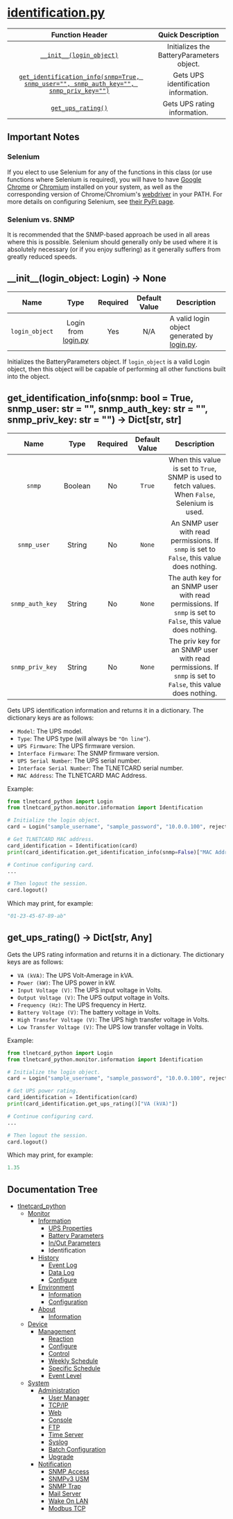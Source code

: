 # [identification.py](identification.py)

|                                                                                              Function Header                                                                                              |             Quick Description             |
|:---------------------------------------------------------------------------------------------------------------------------------------------------------------------------------------------------------:|:-----------------------------------------:|
|                                                                     [``__init__(login_object)``](#__init__login_object-login---none)                                                                      | Initializes the BatteryParameters object. |
| [``get_identification_info(snmp=True, snmp_user="", snmp_auth_key="", snmp_priv_key="")``](#get_identification_infosnmp-bool--true-snmp_user-str---snmp_auth_key-str---snmp_priv_key-str-----dictstr-str) |   Gets UPS identification information.    |
|                                                                           [``get_ups_rating()``](#get_ups_rating---dictstr-any)                                                                           |       Gets UPS rating information.        |

## Important Notes

### Selenium

If you elect to use Selenium for any of the functions in this class (or use functions where Selenium is required), you will have to have [Google Chrome](https://www.google.com/chrome/) or [Chromium](https://www.chromium.org/getting-involved/download-chromium) installed on your system, as well as the corresponding version of Chrome/Chromium's [webdriver](https://sites.google.com/a/chromium.org/chromedriver/downloads) in your PATH. For more details on configuring Selenium, see [their PyPi page](https://pypi.org/project/selenium/).

### Selenium vs. SNMP

It is recommended that the SNMP-based approach be used in all areas where this is possible. Selenium should generally only be used where it is absolutely necessary (or if you enjoy suffering) as it generally suffers from greatly reduced speeds.

## \_\_init__(login_object: Login) -> None

|        Name        |                       Type                        | Required | Default Value | Description                                                               |
|:------------------:|:-------------------------------------------------:|:--------:|:-------------:|---------------------------------------------------------------------------|
| ``login_object`` | Login from [login.py](/tlnetcard_python/login.py) | Yes      | N/A           | A valid login object generated by [login.py](/tlnetcard_python/login.py). |

Initializes the BatteryParameters object. If ``login_object`` is a valid Login object, then this object will be capable of performing all other functions built into the object.  

## get_identification_info(snmp: bool = True, snmp_user: str = "", snmp_auth_key: str = "", snmp_priv_key: str = "") -> Dict[str, str]

|         Name        |   Type  | Required | Default Value |                                                     Description                                                    |
|:-------------------:|:-------:|:--------:|:-------------:|:------------------------------------------------------------------------------------------------------------------:|
|      ``snmp``     | Boolean |    No    |   ``True``  |       When this value is set to ``True``, SNMP is used to fetch values. When ``False``, Selenium is used.      |
|   ``snmp_user``   |  String |    No    |   ``None``  |          An SNMP user with read permissions. If ``snmp`` is set to ``False``, this value does nothing.         |
| ``snmp_auth_key`` |  String |    No    |   ``None``  | The auth key for an SNMP user with read permissions. If ``snmp`` is set to ``False``, this value does nothing. |
| ``snmp_priv_key`` |  String |    No    |   ``None``  | The priv key for an SNMP user with read permissions. If ``snmp`` is set to ``False``, this value does nothing. |

Gets UPS identification information and returns it in a dictionary. The dictionary keys are as follows:

* ``Model``: The UPS model.
* ``Type``: The UPS type (will always be ``"On line"``).
* ``UPS Firmware``: The UPS firmware version.
* ``Interface Firmware``: The SNMP firmware version.
* ``UPS Serial Number``: The UPS serial number.
* ``Interface Serial Number``: The TLNETCARD serial number.
* ``MAC Address``: The TLNETCARD MAC Address.

Example:

```python
from tlnetcard_python import Login
from tlnetcard_python.monitor.information import Identification

# Initialize the login object.
card = Login("sample_username", "sample_password", "10.0.0.100", reject_invalid_certs=False)

# Get TLNETCARD MAC address.
card_identification = Identification(card)
print(card_identification.get_identification_info(snmp=False)["MAC Address"])

# Continue configuring card.
...

# Then logout the session.
card.logout()
```

Which may print, for example:

```python
"01-23-45-67-89-ab"
```

## get_ups_rating() -> Dict[str, Any]

Gets the UPS rating information and returns it in a dictionary. The dictionary keys are as follows:

* ``VA (kVA)``: The UPS Volt-Amerage in kVA.
* ``Power (kW)``: The UPS power in kW.
* ``Input Voltage (V)``: The UPS input voltage in Volts.
* ``Output Voltage (V)``: The UPS output voltage in Volts.
* ``Frequency (Hz)``: The UPS frequency in Hertz.
* ``Battery Voltage (V)``: The battery voltage in Volts.
* ``High Transfer Voltage (V)``: The UPS high transfer voltage in Volts.
* ``Low Transfer Voltage (V)``: The UPS low transfer voltage in Volts.

Example:

```python
from tlnetcard_python import Login
from tlnetcard_python.monitor.information import Identification

# Initialize the login object.
card = Login("sample_username", "sample_password", "10.0.0.100", reject_invalid_certs=False)

# Get UPS power rating.
card_identification = Identification(card)
print(card_identification.get_ups_rating()["VA (kVA)"])

# Continue configuring card.
...

# Then logout the session.
card.logout()
```

Which may print, for example:

```python
1.35
```

## Documentation Tree

* [tlnetcard_python](/tlnetcard_python)
  * [Monitor](/tlnetcard_python/monitor)
    * [Information](/tlnetcard_python/monitor/information)
      * [UPS Properties](/tlnetcard_python/monitor/information/ups_properties)
      * [Battery Parameters](/tlnetcard_python/monitor/information/battery_parameters)
      * [In/Out Parameters](/tlnetcard_python/monitor/information/in_out_parameters)
      * Identification
    * [History](/tlnetcard_python/monitor/history)
      * [Event Log](/tlnetcard_python/monitor/history/event_log)
      * [Data Log](/tlnetcard_python/monitor/history/data_log)
      * [Configure](/tlnetcard_python/monitor/history/configure)
    * [Environment](/tlnetcard_python/monitor/environment)
      * [Information](/tlnetcard_python/monitor/environment/information)
      * [Configuration](/tlnetcard_python/monitor/environment/configuration)
    * [About](/tlnetcard_python/monitor/about)
      * [Information](/tlnetcard_python/monitor/about/information)
  * [Device](/tlnetcard_python/device)
    * [Management](/tlnetcard_python/device/management)
      * [Reaction](/tlnetcard_python/device/management/reaction)
      * [Configure](/tlnetcard_python/device/management/configure)
      * [Control](/tlnetcard_python/device/management/control)
      * [Weekly Schedule](/tlnetcard_python/device/management/weekly_schedule)
      * [Specific Schedule](/tlnetcard_python/device/management/specific_schedule)
      * [Event Level](/tlnetcard_python/device/management/event_level)
  * [System](/tlnetcard_python/system)
    * [Administration](/tlnetcard_python/system/administration)
      * [User Manager](/tlnetcard_python/system/administration/user_manager)
      * [TCP/IP](/tlnetcard_python/system/administration/tcp_ip)
      * [Web](/tlnetcard_python/system/administration/web)
      * [Console](/tlnetcard_python/system/administration/console)
      * [FTP](/tlnetcard_python/system/administration/ftp)
      * [Time Server](/tlnetcard_python/system/administration/time_server)
      * [Syslog](/tlnetcard_python/system/administration/syslog)
      * [Batch Configuration](/tlnetcard_python/system/administration/batch_configuration)
      * [Upgrade](/tlnetcard_python/system/administration/upgrade)
    * [Notification](/tlnetcard_python/system/notification)
      * [SNMP Access](/tlnetcard_python/system/notification/snmp_access)
      * [SNMPv3 USM](/tlnetcard_python/system/notification/snmpv3_usm)
      * [SNMP Trap](/tlnetcard_python/system/notification/snmp_trap)
      * [Mail Server](/tlnetcard_python/system/notification/mail_server)
      * [Wake On LAN](/tlnetcard_python/system/notification/wake_on_lan)
      * [Modbus TCP](/tlnetcard_python/system/notification/modbus_tcp)
